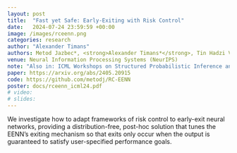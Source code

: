 ```yaml
---
layout: post
title:  "Fast yet Safe: Early-Exiting with Risk Control"
date:   2024-07-24 23:59:59 +00:00
image: /images/rceenn.png
categories: research
author: "Alexander Timans"
authors: Metod Jazbec*, <strong>Alexander Timans*</strong>, Tin Hadzi Veljkovic, Kaspar Sakmann, Dan Zhang, Christian A. Naesseth, Eric Nalisnick
venue: Neural Information Processing Systems (NeurIPS)
note: "Also in: ICML Workshops on Structured Probabilistic Inference and Generative Modelling & Efficient Systems for Foundation Models<br>* Equal contribution"
paper: https://arxiv.org/abs/2405.20915
code: https://github.com/metodj/RC-EENN
poster: docs/rceenn_icml24.pdf
# video: 
# slides:
---
```


We investigate how to adapt frameworks of risk control to early-exit neural networks, providing a distribution-free, post-hoc solution that tunes the EENN’s exiting mechanism so that exits only occur when the output is guaranteed to satisfy user-specified performance goals.